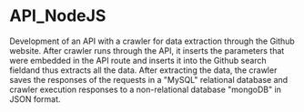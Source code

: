 # API_NodeJS
Development of an API with a crawler for data extraction through the Github website. 
After crawler runs through the API, it inserts the parameters that were embedded in 
the API route and inserts it into the Github search fieldand thus extracts all the
data. After extracting the data, the crawler saves the responses of the requests in
a "MySQL" relational database and crawler execution responses to a non-relational 
database "mongoDB" in JSON format.
